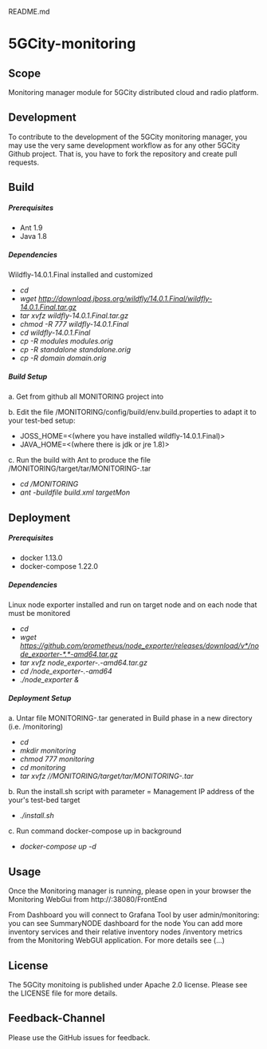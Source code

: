 README.md

# 5GCity-monitoring

## Scope

Monitoring manager module for
5GCity distributed cloud and radio platform.


## Development

To contribute to the development of the 5GCity monitoring manager,
you may use the very same development workflow
as for any other 5GCity Github project.
That is, you have to fork the repository and create pull requests.


## Build

##### Prerequisites

- Ant 1.9
- Java 1.8 

##### Dependencies

Wildfly-14.0.1.Final installed and customized

- _cd <pathBuild>_
- _wget http://download.jboss.org/wildfly/14.0.1.Final/wildfly-14.0.1.Final.tar.gz_
- _tar xvfz wildfly-14.0.1.Final.tar.gz_
- _chmod -R 777 wildfly-14.0.1.Final_
- _cd wildfly-14.0.1.Final_
- _cp -R modules modules.orig_
- _cp -R standalone standalone.orig_
- _cp -R domain domain.orig_

##### Build Setup

a. Get from github all MONITORING project into <pathBuild>

b. Edit the file <pathBuild>/MONITORING/config/build/env.build.properties to adapt it to your test-bed setup:
- JOSS_HOME=<(where you have installed wildfly-14.0.1.Final)>
- JAVA_HOME=<(where there is jdk or jre 1.8)>
	
c. Run the build with Ant to produce the file <pathBuild>/MONITORING/target/tar/MONITORING-<DATE>.tar 
    	
- _cd <pathBuild>/MONITORING_
- _ant -buildfile build.xml targetMon_



## Deployment

##### Prerequisites

- docker 1.13.0
- docker-compose 1.22.0

##### Dependencies

Linux node exporter  installed and run on target node and on each node that must be monitored

- _cd <pathRun>_
- _wget https://github.com/prometheus/node_exporter/releases/download/v*/node_exporter-*.*-amd64.tar.gz_
- _tar xvfz node_exporter-*.*-amd64.tar.gz_
- _cd <pathRun>/node_exporter-*.*-amd64_
- _./node_exporter &_

##### Deployment Setup

a. Untar file MONITORING-<DATE>.tar generated in Build phase in a new directory  (i.e. <pathRun>/monitoring) 
    
- _cd <pathRun>_
- _mkdir monitoring_
- _chmod 777 monitoring_
- _cd monitoring_
- _tar xvfz /<pathBuild>/MONITORING/target/tar/MONITORING-<DATE>.tar_
	
b. Run the install.sh script with parameter <IPAddressTarget> = Management IP address of the your's test-bed target
	
- _./install.sh <IPAddressTarget>_
	
c. Run command  docker-compose up  in background

- _docker-compose up -d_

		
## Usage

Once the Monitoring manager is running, please open in your browser the Monitoring WebGui from
http://<IPAddressTarget>:38080/FrontEnd

From Dashboard you will connect to Grafana Tool by user admin/monitoring:  you can see SummaryNODE dashboard for the node <IPAddressTarget>
You can add more inventory services and their relative inventory nodes /inventory metrics from the Monitoring WebGUI application.
For more details see (...)


## License

The 5GCity monitoing is published under Apache 2.0 license.
Please see the LICENSE file for more details.


## Feedback-Channel

Please use the GitHub issues for feedback.



